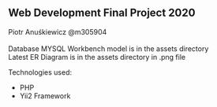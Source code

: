 Web Development Final Project 2020
-----
Piotr Anuśkiewicz @m305904
\
\
Database MYSQL Workbench model is in the assets directory\
Latest ER Diagram is in the assets directory in .png file

Technologies used:

- PHP
- Yii2 Framework

